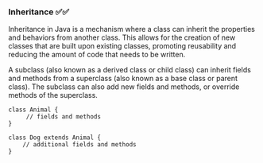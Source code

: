 
### Inheritance ✅✅


   Inheritance in Java is a mechanism where a class can inherit the properties and behaviors from another class. 
   This allows for the creation of new classes that are built upon existing classes, promoting reusability and 
   reducing the amount of code that needs to be written.

   A subclass (also known as a derived class or child class) can inherit fields and methods from a superclass
   (also known as a base class or parent class). The subclass can also add new fields and methods, or override 
   methods of the superclass.


  ```
  class Animal {
       // fields and methods
  }

  class Dog extends Animal {
      // additional fields and methods
  }    
  ```
